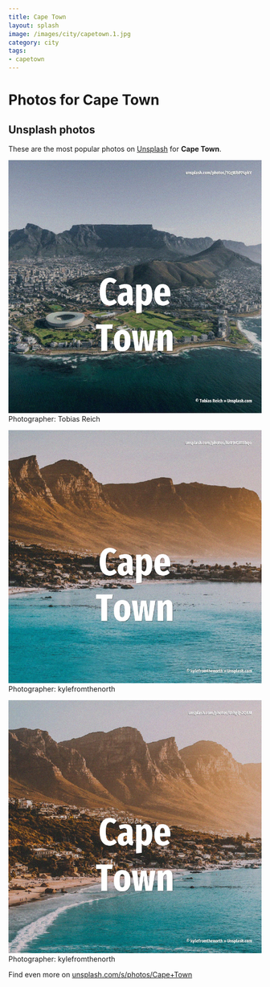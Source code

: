 ```yaml
---
title: Cape Town
layout: splash
image: /images/city/capetown.1.jpg
category: city
tags:
- capetown
---
```

# Photos for Cape Town
 
## Unsplash photos
These are the most popular photos on [Unsplash](https://unsplash.com) for **Cape Town**.
 
![Cape Town](/images/city/capetown.1.jpg)
Photographer:  Tobias Reich
 
![Cape Town](/images/city/capetown.2.jpg)
Photographer:  kylefromthenorth
 
![Cape Town](/images/city/capetown.3.jpg)
Photographer:  kylefromthenorth
 
Find even more on [unsplash.com/s/photos/Cape+Town](https://unsplash.com/s/photos/Cape+Town)
 
